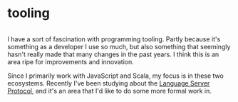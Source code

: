 # tooling

```scala mdoc:percentages:tooling
```

I have a sort of fascination with programming tooling. Partly because it's
something as a developer I use so much, but also something that seemingly hasn't
really made that many changes in the past years. I think this is an area ripe
for improvements and innovation.

Since I primarily work with JavaScript and Scala, my focus is in these two
ecosystems. Recently I've been studying about the [Language Server
Protocol](https://microsoft.github.io/language-server-protocol), and it's an
area that I'd like to do some more formal work in.

```scala mdoc:tags:tooling
```
